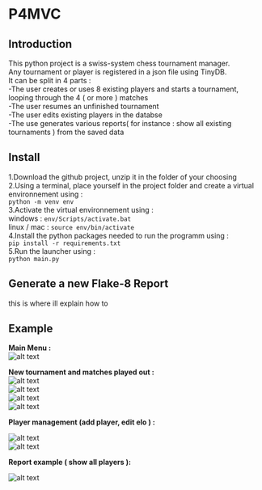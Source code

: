 
# P4MVC

## Introduction

This python project is a swiss-system chess tournament manager.  
Any tournament or player is registered in a json file using TinyDB.  
It can be split in 4 parts :  
-The user creates or uses 8 existing players and starts a tournament, looping through the 4 ( or more ) matches  
-The user resumes an unfinished tournament  
-The user edits existing players in the databse  
-The use generates various reports( for instance : show all existing tournaments ) from the saved data  

## Install
1.Download the github project, unzip it in the folder of your choosing  
2.Using a terminal, place yourself in the project folder and create a virtual environnement using :  
`python -m venv env`  
3.Activate the virtual environnement using :  
windows : `env/Scripts/activate.bat`  
linux / mac : `source env/bin/activate`  
4.Install the python packages needed to run the programm using :  
`pip install -r requirements.txt`  
5.Run the launcher using :  
`python main.py`  

## Generate a new Flake-8 Report
this is where ill explain how to  

## Example
**Main Menu :**  
![alt text](P4examples/Capture.PNG)  

**New tournament and matches played out :**  
![alt text](P4examples/Capture2.PNG)  
![alt text](P4examples/Capture3.PNG)  
![alt text](P4examples/Capture4.PNG)  
![alt text](P4examples/Capture5.PNG)  

**Player management (add player, edit elo ) :**  

![alt text](P4examples/Capture6.PNG)  
![alt text](P4examples/Capture8.PNG)  

**Report example ( show all players ):**  

![alt text](P4examples/Capture9.PNG)  







